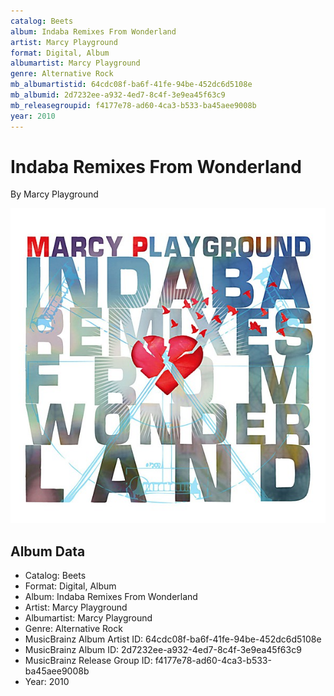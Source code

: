 ```yaml
---
catalog: Beets
album: Indaba Remixes From Wonderland
artist: Marcy Playground
format: Digital, Album
albumartist: Marcy Playground
genre: Alternative Rock
mb_albumartistid: 64cdc08f-ba6f-41fe-94be-452dc6d5108e
mb_albumid: 2d7232ee-a932-4ed7-8c4f-3e9ea45f63c9
mb_releasegroupid: f4177e78-ad60-4ca3-b533-ba45aee9008b
year: 2010
---
```


# Indaba Remixes From Wonderland

By Marcy Playground

![](../../assets/beetscovers/Marcy_Playground-Indaba_Remixes_From_Wonderland.jpg)

## Album Data

- Catalog: Beets
- Format: Digital, Album
- Album: Indaba Remixes From Wonderland
- Artist: Marcy Playground
- Albumartist: Marcy Playground
- Genre: Alternative Rock
- MusicBrainz Album Artist ID: 64cdc08f-ba6f-41fe-94be-452dc6d5108e
- MusicBrainz Album ID: 2d7232ee-a932-4ed7-8c4f-3e9ea45f63c9
- MusicBrainz Release Group ID: f4177e78-ad60-4ca3-b533-ba45aee9008b
- Year: 2010

